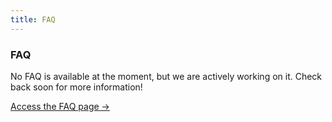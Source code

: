 ```yaml
---
title: FAQ
---
```



<div className="card">
  <h3>FAQ</h3>
  <p>No FAQ is available at the moment, but we are actively working on it. Check back soon for more information!</p>
  <a href="../" className="card-link">Access the FAQ page &rarr;</a>
</div>
